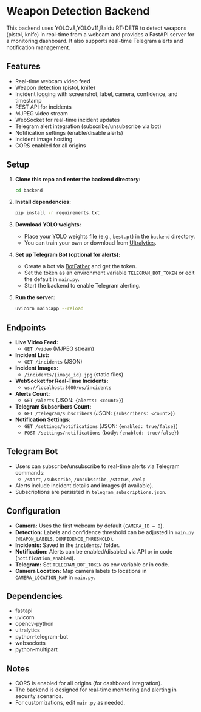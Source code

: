 # Weapon Detection Backend

This backend uses YOLOv8,YOLOv11,Baidu RT-DETR to detect weapons (pistol, knife) in real-time from a webcam and provides a FastAPI server for a monitoring dashboard. It also supports real-time Telegram alerts and notification management.

## Features
- Real-time webcam video feed
- Weapon detection (pistol, knife)
- Incident logging with screenshot, label, camera, confidence, and timestamp
- REST API for incidents
- MJPEG video stream
- WebSocket for real-time incident updates
- Telegram alert integration (subscribe/unsubscribe via bot)
- Notification settings (enable/disable alerts)
- Incident image hosting
- CORS enabled for all origins

## Setup

1. **Clone this repo and enter the backend directory:**
   ```bash
   cd backend
   ```

2. **Install dependencies:**
   ```bash
   pip install -r requirements.txt
   ```

3. **Download YOLO weights:**
   - Place your YOLO weights file (e.g., `best.pt`) in the `backend` directory.
   - You can train your own or download from [Ultralytics](https://github.com/ultralytics/ultralytics).

4. **Set up Telegram Bot (optional for alerts):**
   - Create a bot via [BotFather](https://t.me/botfather) and get the token.
   - Set the token as an environment variable `TELEGRAM_BOT_TOKEN` or edit the default in `main.py`.
   - Start the backend to enable Telegram alerting.

5. **Run the server:**
   ```bash
   uvicorn main:app --reload
   ```

## Endpoints

- **Live Video Feed:**
  - `GET /video` (MJPEG stream)
- **Incident List:**
  - `GET /incidents` (JSON)
- **Incident Images:**
  - `/incidents/{image_id}.jpg` (static files)
- **WebSocket for Real-Time Incidents:**
  - `ws://localhost:8000/ws/incidents`
- **Alerts Count:**
  - `GET /alerts` (JSON: `{alerts: <count>}`)
- **Telegram Subscribers Count:**
  - `GET /telegram/subscribers` (JSON: `{subscribers: <count>}`)
- **Notification Settings:**
  - `GET /settings/notifications` (JSON: `{enabled: true/false}`)
  - `POST /settings/notifications` (body: `{enabled: true/false}`)

## Telegram Bot
- Users can subscribe/unsubscribe to real-time alerts via Telegram commands:
  - `/start`, `/subscribe`, `/unsubscribe`, `/status`, `/help`
- Alerts include incident details and images (if available).
- Subscriptions are persisted in `telegram_subscriptions.json`.

## Configuration
- **Camera:** Uses the first webcam by default (`CAMERA_ID = 0`).
- **Detection:** Labels and confidence threshold can be adjusted in `main.py` (`WEAPON_LABELS`, `CONFIDENCE_THRESHOLD`).
- **Incidents:** Saved in the `incidents/` folder.
- **Notification:** Alerts can be enabled/disabled via API or in code (`notification_enabled`).
- **Telegram:** Set `TELEGRAM_BOT_TOKEN` as env variable or in code.
- **Camera Location:** Map camera labels to locations in `CAMERA_LOCATION_MAP` in `main.py`.

## Dependencies
- fastapi
- uvicorn
- opencv-python
- ultralytics
- python-telegram-bot
- websockets
- python-multipart

## Notes
- CORS is enabled for all origins (for dashboard integration).
- The backend is designed for real-time monitoring and alerting in security scenarios.
- For customizations, edit `main.py` as needed. 
